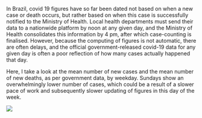 In Brazil, covid 19 figures have so far been dated not based on when a new case or death occurs, but rather based on when this case is successfully notified to the Ministry of Health. Local health departments must send their data to a nationwide platform by noon at any given day, and the Ministry of Health consolidates this information by 4 pm, after which case-counting is finalised. However, because the computing of figures is not automatic, there are often delays, and the official government-released covid-19 data for any given day is often a poor reflection of how many cases actually happened that day.

Here, I take a look at the mean number of new cases and the mean number of new deaths, as per government data, by weekday. Sundays show an overwhelmingly lower number of cases, which could be a result of a slower pace of work and subsequently slower updating of figures in this day of the week.

![](images/cases_by_weekday.png)
